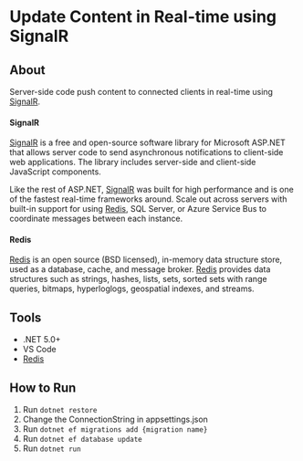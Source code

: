 # Update Content in Real-time using SignalR

<h2>About</h2>
<p>
    Server-side code push content to connected clients in real-time using 
    <a href="https://dotnet.microsoft.com/apps/aspnet/signalr" target="_blank">SignalR</a>.
</p>

<h4>SignalR</h4>
<p>
    <a href="https://dotnet.microsoft.com/apps/aspnet/signalr" target="_blank">SignalR</a> is a free and open-source software 
    library for Microsoft ASP.NET that allows server code to send asynchronous notifications to client-side web applications. 
    The library includes server-side and client-side JavaScript components.
</p>
<p>
    Like the rest of ASP.NET, <a href="https://dotnet.microsoft.com/apps/aspnet/signalr" target="_blank">SignalR</a> was built 
    for high performance and is one of the fastest real-time frameworks around.
    Scale out across servers with built-in support for using <a href="https://redis.io/" target="_blank">Redis</a>, SQL Server, or Azure Service Bus 
    to coordinate messages between each instance.
</p>

<h4>Redis</h4>
<p>
    <a href="https://redis.io/" target="_blank">Redis</a> is an open source (BSD licensed), in-memory data structure store, used as a database, 
    cache, and message broker. 
    <a href="https://redis.io/" target="_blank">Redis</a> provides data structures such as strings, hashes, lists, sets, sorted sets with 
    range queries, bitmaps, hyperloglogs, geospatial indexes, and streams.
</p>
<h2>Tools</h2>
<ul>
    <li>.NET 5.0+</li>
    <li>VS Code</li>
    <li><a href="https://redis.io/">Redis</a></li>
</ul>

<h2>How to Run</h2>
<ol>
    <li>Run <code>dotnet restore</code></li>
    <li>Change the ConnectionString in appsettings.json</li>
    <li>Run <code>dotnet ef migrations add {migration name}</code></li>
    <li>Run <code>dotnet ef database update</code></li>
    <li>Run <code>dotnet run</code></li>
</ol>
